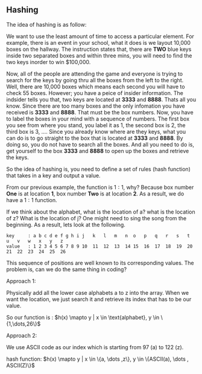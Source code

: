 ## Hashing

The idea of hashing is as follow: 

We want to use the least amount of time to access a particular element. For example, there is an event in your school, what it does is we layout 10,000 boxes on the hallway. The instruction states that, there are **TWO** blue keys inside two separated boxes and within three mins, you will need to
find the two keys inorder to win \$100,000. 


Now, all of the people are attending the game and everyone is trying to search for the keys by going thru all the boxes from the left to the right. Well, there are 10,000 boxes which means each second you will have to check 55 boxes. However; you have a peice of insider information. The indsider
tells you that, two keys are located at **3333** and **8888**. Thats all you know. Since there are too many boxes and the only infomation you have received is **3333** and **8888**. That must be the box numbers. Now, you have to label the boxes in your mind with a sequence of numbers. The
first box you see from where you stand, you label it as 1, the second box is 2, the third box is 3, $\dots$. Since you already know where are they keys, what you can do is to go straight to the box that is located at **3333** and **8888**. By doing so, you do not have to search all the boxes. And
all you need to do is, get yourself to the box **3333** and **8888** to open up the boxes and retrieve the keys. 

So the idea of hashing is, you need to define a set of rules (hash function) that takes in a key and output a value. 

From our previous example, the function is $1:1$, why? Because box number **One** is at location **1**, box number **Two** is at location **2**. As a result, we do have a $1:1$ function. 

If we think about the alphabet, what is the location of a? what is the location of z? What is the location of j? One might need to sing the song from the beginning. As a result, lets look at the following.
```
key     : a b c d e f g h i j	k   l	m   n  o   p   q   r   s   t   u   v   w   x   y   z
value   : 1 2 3 4 5 6 7 8 9 10	11  12  13  14 15  16  17  18  19  20  21  22  23  24  25  26
```

This sequence of positions are well known to its corresponding values. The problem is, can we do the same thing in coding? 

Approach 1:

Physically add all the lower case alphabets a to z into the array. When we want the location, we just search it and retrieve its index that has to be our value. 

So our function is : $h(x) \mapto y | x \in \text{alphabet}, y \in \{1,\dots,26\}$ 

Approach 2: 

We use ASCII code as our index which is starting from 97 (a) to 122 (z).

hash function: $h(x) \mapto y | x \in \{a, \dots ,z\}, y \in \{ASCII(a), \dots , ASCII(Z)\}$ 
